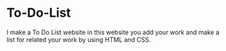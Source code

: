 # To-Do-List
I make a To Do List website in this website you add your work and make a list for related your work by using HTML and CSS. 

